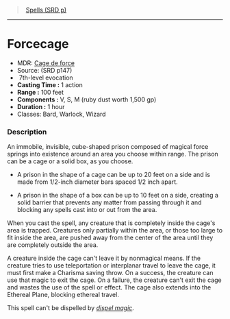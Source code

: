 ﻿---
!SpellItem
Family: SpellVO
Name: Forcecage
Type: evocation
Level: 7
CastingTime: 1 action
Range: 100 feet
Components: V, S, M (ruby dust worth 1,500 gp)
Duration: 1 hour
Classes: Bard, Warlock, Wizard
Source: (SRD p147)
AltName: '[Cage de force](hd_spells_cage_de_force.md)'
Id: spells_vo.md#forcecage
ParentLink: spells_vo.md#spells-srd-p
ParentName: Spells (SRD p)
NameLevel: 1
Attributes:
  Name: Forcecage
  Markdown: >+
    # <!--Name-->Forcecage<!--/Name-->


    - MDR: <!--AltName-->[Cage de force](hd_spells_cage_de_force.md)<!--/AltName-->

    - Source: <!--Source-->(SRD p147)<!--/Source-->

    -  <!--Level-->7<!--/Level-->th-level <!--Type-->evocation<!--/Type-->

    - **Casting Time :** <!--CastingTime-->1 action<!--/CastingTime-->

    - **Range :** <!--Range-->100 feet<!--/Range-->

    - **Components :** <!--Components-->V, S, M (ruby dust worth 1,500 gp)<!--/Components-->

    - **Duration :** <!--Duration-->1 hour<!--/Duration-->

    - Classes: <!--Classes-->Bard, Warlock, Wizard<!--/Classes-->


    ### Description


    An immobile, invisible, cube-shaped prison composed of magical force springs into existence around an area you choose within range. The prison can be a cage or a solid box, as you choose.


    * A prison in the shape of a cage can be up to 20 feet on a side and is made from 1/2-inch diameter bars spaced 1/2 inch apart.


    * A prison in the shape of a box can be up to 10 feet on a side, creating a solid barrier that prevents any matter from passing through it and blocking any spells cast into or out from the area.


    When you cast the spell, any creature that is completely inside the cage's area is trapped. Creatures only partially within the area, or those too large to fit inside the area, are pushed away from the center of the area until they are completely outside the area.


    A creature inside the cage can't leave it by nonmagical means. If the creature tries to use teleportation or interplanar travel to leave the cage, it must first make a Charisma saving throw. On a success, the creature can use that magic to exit the cage. On a failure, the creature can't exit the cage and wastes the use of the spell or effect. The cage also extends into the Ethereal Plane, blocking ethereal travel.


    This spell can't be dispelled by _[dispel magic](spells_vo.hd#dispel-magic)_.

  AltName: '[Cage de force](hd_spells_cage_de_force.md)'
  Source: (SRD p147)
  Level: 7
  Type: evocation
  CastingTime: 1 action
  Range: 100 feet
  Components: V, S, M (ruby dust worth 1,500 gp)
  Duration: 1 hour
  Classes: Bard, Warlock, Wizard
AttributesDictionary: >+
  Name: Forcecage

  Markdown: >+

    # <!--Name-->Forcecage<!--/Name-->





    - MDR: <!--AltName-->[Cage de force](hd_spells_cage_de_force.md)<!--/AltName-->



    - Source: <!--Source-->(SRD p147)<!--/Source-->



    -  <!--Level-->7<!--/Level-->th-level <!--Type-->evocation<!--/Type-->



    - **Casting Time :** <!--CastingTime-->1 action<!--/CastingTime-->



    - **Range :** <!--Range-->100 feet<!--/Range-->



    - **Components :** <!--Components-->V, S, M (ruby dust worth 1,500 gp)<!--/Components-->



    - **Duration :** <!--Duration-->1 hour<!--/Duration-->



    - Classes: <!--Classes-->Bard, Warlock, Wizard<!--/Classes-->





    ### Description





    An immobile, invisible, cube-shaped prison composed of magical force springs into existence around an area you choose within range. The prison can be a cage or a solid box, as you choose.





    * A prison in the shape of a cage can be up to 20 feet on a side and is made from 1/2-inch diameter bars spaced 1/2 inch apart.





    * A prison in the shape of a box can be up to 10 feet on a side, creating a solid barrier that prevents any matter from passing through it and blocking any spells cast into or out from the area.





    When you cast the spell, any creature that is completely inside the cage's area is trapped. Creatures only partially within the area, or those too large to fit inside the area, are pushed away from the center of the area until they are completely outside the area.





    A creature inside the cage can't leave it by nonmagical means. If the creature tries to use teleportation or interplanar travel to leave the cage, it must first make a Charisma saving throw. On a success, the creature can use that magic to exit the cage. On a failure, the creature can't exit the cage and wastes the use of the spell or effect. The cage also extends into the Ethereal Plane, blocking ethereal travel.





    This spell can't be dispelled by _[dispel magic](spells_vo.hd#dispel-magic)_.



  AltName: '[Cage de force](hd_spells_cage_de_force.md)'

  Source: (SRD p147)

  Level: 7

  Type: evocation

  CastingTime: 1 action

  Range: 100 feet

  Components: V, S, M (ruby dust worth 1,500 gp)

  Duration: 1 hour

  Classes: Bard, Warlock, Wizard

---
> [Spells (SRD p)](srd_spells.md)

---

# Forcecage

- MDR: [Cage de force](hd_spells_cage_de_force.md)
- Source: (SRD p147)
-  7th-level evocation
- **Casting Time :** 1 action
- **Range :** 100 feet
- **Components :** V, S, M (ruby dust worth 1,500 gp)
- **Duration :** 1 hour
- Classes: Bard, Warlock, Wizard

### Description

An immobile, invisible, cube-shaped prison composed of magical force springs into existence around an area you choose within range. The prison can be a cage or a solid box, as you choose.

* A prison in the shape of a cage can be up to 20 feet on a side and is made from 1/2-inch diameter bars spaced 1/2 inch apart.

* A prison in the shape of a box can be up to 10 feet on a side, creating a solid barrier that prevents any matter from passing through it and blocking any spells cast into or out from the area.

When you cast the spell, any creature that is completely inside the cage's area is trapped. Creatures only partially within the area, or those too large to fit inside the area, are pushed away from the center of the area until they are completely outside the area.

A creature inside the cage can't leave it by nonmagical means. If the creature tries to use teleportation or interplanar travel to leave the cage, it must first make a Charisma saving throw. On a success, the creature can use that magic to exit the cage. On a failure, the creature can't exit the cage and wastes the use of the spell or effect. The cage also extends into the Ethereal Plane, blocking ethereal travel.

This spell can't be dispelled by _[dispel magic](spells_vo.hd#dispel-magic)_.

